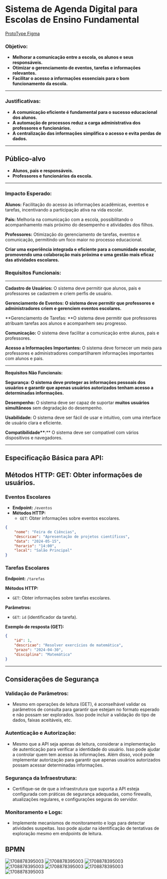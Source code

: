 # **Sistema de Agenda Digital para Escolas de Ensino Fundamental**

[ProtoType Figma ](https://www.figma.com/file/bF5PLefvs92YJSwXXTEfyM/Agenda-Escola-Digital?type=design&node-id=1%3A2&mode=design&t=xJBBwoKgGIx7ncJ0-1)

### **Objetivo:**

- **Melhorar a comunicação entre a escola, os alunos e seus responsáveis.**
- **Otimizar o gerenciamento de eventos, tarefas e informações relevantes.**
- **Facilitar o acesso a informações essenciais para o bom funcionamento da escola.**

---

### **Justificativas:**

- **A comunicação eficiente é fundamental para o sucesso educacional dos alunos.**
- **A automação de processos reduz a carga administrativa dos professores e funcionários.**
- **A centralização das informações simplifica o acesso e evita perdas de dados.**

---

## **Público**-alvo

- **Alunos, pais e responsáveis.**
- **Professores e funcionários da escola.**

---

### **Impacto Esperado:**

**Alunos:** Facilitação do acesso às informações acadêmicas, eventos e tarefas, incentivando a participação ativa na vida escolar.

**Pais:** Melhoria na comunicação com a escola, possibilitando o acompanhamento mais próximo do desempenho e atividades dos
filhos.

**Professores:** Otimização do gerenciamento de tarefas, eventos e comunicação, permitindo um foco maior no processo educacional.

**Criar uma experiência integrada e eficiente para a comunidade escolar, promovendo uma colaboração mais próxima e uma gestão mais
eficaz das atividades escolares.**

### **Requisitos Funcionais:**

---

**Cadastro de Usuários:** O sistema deve permitir que alunos, pais e professores se cadastrem e criem perfis de usuário.

**Gerenciamento de Eventos:** **O sistema deve permitir que professores e administradores criem e gerenciem eventos escolares.**

**Gerenciamento de Tarefas: **O sistema deve permitir que professores atribuam tarefas aos alunos e acompanhem seu progresso.

**Comunicação:** O sistema deve facilitar a comunicação entre alunos, pais e professores.

**Acesso a Informações Importantes:** O sistema deve fornecer um meio para professores e administradores compartilharem
informações importantes com alunos e pais.

---

**Requisitos Não Funcionais:**

**Segurança:** **O sistema deve proteger as informações pessoais dos usuários e garantir que apenas usuários autorizados tenham
acesso a determinadas informações.**

**Desempenho:** O sistema deve ser capaz de suportar **muitos usuários simultâneos** sem degradação do desempenho.

**Usabilidade:** O sistema deve ser fácil de usar e intuitivo, com uma interface de usuário clara e eficiente.

**Compatibilidade\*\***:\*\* O sistema deve ser compatível com vários dispositivos e navegadores.

---

## **Especificação Básica para API:**

## Métodos HTTP: GET: Obter informações de usuários.

### **Eventos Escolares**

- **Endpoint:** `/eventos`
- **Métodos HTTP:**
  - `GET`: Obter informações sobre eventos escolares.

```json
{
	"nome": "Feira de Ciências",
	"descricao": "Apresentação de projetos científicos",
	"data": "2024-05-15",
	"horario": "14:00",
	"local": "Salão Principal"
}
```

### **Tarefas Escolares**

**Endpoint:** `/tarefas`

**Métodos HTTP:**

- `GET`: Obter informações sobre tarefas escolares.

**Parâmetros:**

- `GET`: `id` (identificador da tarefa).

**Exemplo de resposta (GET):**

```json
{
	"id": 1,
	"descricao": "Resolver exercícios de matemática",
	"prazo": "2024-04-30",
	"disciplina": "Matemática"
}
```

---

## Considerações de Segurança

### **Validação de Parâmetros:**

- Mesmo em operações de leitura (GET), é aconselhável validar os parâmetros de consulta para garantir que estejam no formato
  esperado e não possam ser explorados. Isso pode incluir a validação do tipo de dados, faixas aceitáveis, etc.

### **Autenticação e Autorização:**

- Mesmo que a API seja apenas de leitura, considerar a implementação de autenticação para verificar a identidade do usuário. Isso
  pode ajudar a controlar quem tem acesso às informações. Além disso, você pode implementar autorização para garantir que apenas
  usuários autorizados possam acessar determinadas informações.

### **Segurança da Infraestrutura:**

- Certifique-se de que a infraestrutura que suporta a API esteja configurada com práticas de segurança adequadas, como firewalls,
  atualizações regulares, e configurações seguras do servidor.

### **Monitoramento e Logs:**

- Implemente mecanismos de monitoramento e logs para detectar atividades suspeitas. Isso pode ajudar na identificação de
  tentativas de exploração mesmo em endpoints de leitura.

## BPMN

![1708878395003](./img/bpmn/Avisos%20aos%20responsáveis.svg) ![1708878395003](./img/bpmn/avisos%20comuns.svg)
![1708878395003](./img/bpmn/eventos%20na%20escola.svg) ![1708878395003](./img/bpmn/Informar%20doença.svg)
![1708878395003](./img/bpmn/passeio.svg) ![1708878395003](./img/bpmn/reuniões.svg)
![1708878395003](./img/bpmn/trabalhos%20escolares.svg)
